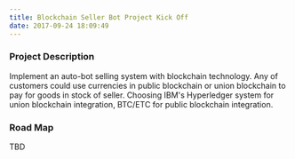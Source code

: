 ```yaml
---
title: Blockchain Seller Bot Project Kick Off
date: 2017-09-24 18:09:49
---
```


### Project Description

Implement an auto-bot selling system with blockchain technology.
Any of customers could use currencies in public blockchain or union blockchain to pay for goods in stock of seller.
Choosing IBM's Hyperledger system for union blockchain integration, BTC/ETC for public blockchain integration. 

### Road Map
TBD